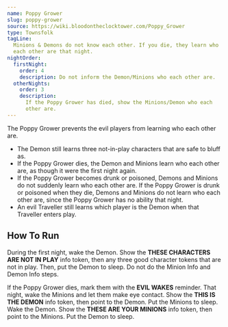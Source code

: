 ```yaml
---
name: Poppy Grower
slug: poppy-grower
source: https://wiki.bloodontheclocktower.com/Poppy_Grower
type: Townsfolk
tagLine:
  Minions & Demons do not know each other. If you die, they learn who
  each other are that night.
nightOrder:
  firstNight:
    order: 4
    description: Do not inform the Demon/Minions who each other are.
  otherNights:
    order: 3
    description:
      If the Poppy Grower has died, show the Minions/Demon who each
      other are.
---
```


The Poppy Grower prevents the evil players from learning who each other
are.

- The Demon still learns three not-in-play characters that are safe to
  bluff as.
- If the Poppy Grower dies, the Demon and Minions learn who each other
  are, as though it were the first night again.
- If the Poppy Grower becomes drunk or poisoned, Demons and Minions do
  not suddenly learn who each other are. If the Poppy Grower is drunk or
  poisoned when they die, Demons and Minions do not learn who each other
  are, since the Poppy Grower has no ability that night.
- An evil Traveller still learns which player is the Demon when that
  Traveller enters play.

## How To Run

During the first night, wake the Demon. Show the **THESE CHARACTERS ARE
NOT IN PLAY** info token, then any three good character tokens that are
not in play. Then, put the Demon to sleep. Do not do the Minion Info and
Demon Info steps.

If the Poppy Grower dies, mark them with the **EVIL WAKES** reminder.
That night, wake the Minions and let them make eye contact. Show the
**THIS IS THE DEMON** info token, then point to the Demon. Put the
Minions to sleep. Wake the Demon. Show the **THESE ARE YOUR MINIONS**
info token, then point to the Minions. Put the Demon to sleep.
